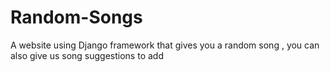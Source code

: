 # Random-Songs
A website using Django framework that gives you a random song , you can also give us song suggestions to add
